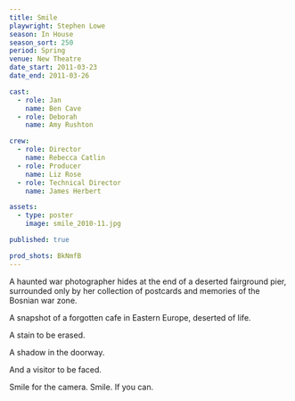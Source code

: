 ```yaml
---
title: Smile
playwright: Stephen Lowe
season: In House
season_sort: 250
period: Spring
venue: New Theatre
date_start: 2011-03-23
date_end: 2011-03-26

cast:
  - role: Jan
    name: Ben Cave
  - role: Deborah
    name: Amy Rushton

crew:
  - role: Director
    name: Rebecca Catlin
  - role: Producer
    name: Liz Rose
  - role: Technical Director
    name: James Herbert

assets:
  - type: poster
    image: smile_2010-11.jpg

published: true

prod_shots: BkNmfB
---
```


A haunted war photographer hides at the end of a deserted fairground pier, surrounded only by her collection of postcards and memories of the Bosnian war zone.

A snapshot of a forgotten cafe in Eastern Europe, deserted of life.

A stain to be erased.

A shadow in the doorway.

And a visitor to be faced.

Smile for the camera. Smile. If you can.
